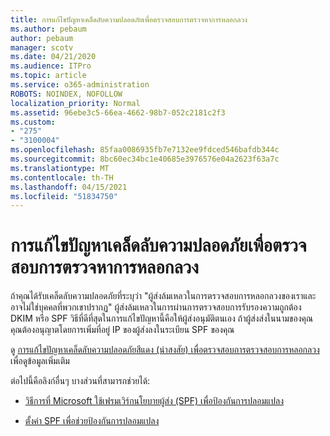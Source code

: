 ```yaml
---
title: การแก้ไขปัญหาเคล็ดลับความปลอดภัยเพื่อตรวจสอบการตรวจหาการหลอกลวง
ms.author: pebaum
author: pebaum
manager: scotv
ms.date: 04/21/2020
ms.audience: ITPro
ms.topic: article
ms.service: o365-administration
ROBOTS: NOINDEX, NOFOLLOW
localization_priority: Normal
ms.assetid: 96ebe3c5-66ea-4662-98b7-052c2181c2f3
ms.custom:
- "275"
- "3100004"
ms.openlocfilehash: 85faa0086935fb7e7132ee9fdced546bafdb344c
ms.sourcegitcommit: 8bc60ec34bc1e40685e3976576e04a2623f63a7c
ms.translationtype: MT
ms.contentlocale: th-TH
ms.lasthandoff: 04/15/2021
ms.locfileid: "51834750"
---
```

# <a name="troubleshooting-the-safety-tip-for-fraud-detection-checks"></a>การแก้ไขปัญหาเคล็ดลับความปลอดภัยเพื่อตรวจสอบการตรวจหาการหลอกลวง

ถ้าคุณได้รับเคล็ดลับความปลอดภัยที่ระบุว่า "ผู้ส่งล้มเหลวในการตรวจสอบการหลอกลวงของเราและอาจไม่ใช่บุคคลที่พวกเขาปรากฏ" ผู้ส่งล้มเหลวในการผ่านการตรวจสอบการรับรองความถูกต้อง DKIM หรือ SPF วิธีที่ดีที่สุดในการแก้ไขปัญหานี้คือให้ผู้ส่งอนุมัติตนเอง ถ้าผู้ส่งส่งในนามของคุณ คุณต้องอนุญาตโดยการเพิ่มที่อยู่ IP ของผู้ส่งลงในระเบียน SPF ของคุณ
  
ดู [การแก้ไขปัญหาเคล็ดลับความปลอดภัยสีแดง (น่าสงสัย) เพื่อตรวจสอบการตรวจสอบการหลอกลวง](https://blogs.msdn.microsoft.com/tzink/2016/11/02/troubleshooting-the-red-suspicious-safety-tip-for-fraud-detection-checks/) เพื่อดูข้อมูลเพิ่มเติม
  
ต่อไปนี้คือลิงก์อื่นๆ บางส่วนที่สามารถช่วยได้:
  
- [วิธีการที่ Microsoft ใช้เฟรมเวิร์กนโยบายผู้ส่ง (SPF) เพื่อป้องกันการปลอมแปลง](https://docs.microsoft.com/microsoft-365/security/office-365-security/how-office-365-uses-spf-to-prevent-spoofing)

- [ตั้งค่า SPF เพื่อช่วยป้องกันการปลอมแปลง](https://docs.microsoft.com/microsoft-365/security/office-365-security/set-up-spf-in-office-365-to-help-prevent-spoofing)
